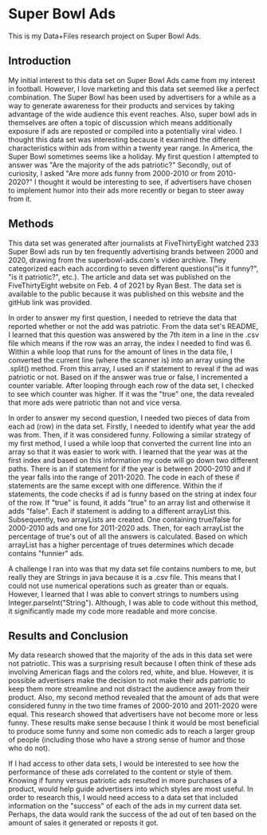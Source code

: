 # Super Bowl Ads

This is my Data+Files research project on Super Bowl Ads.

## Introduction
My initial interest to this data set on Super Bowl Ads came from my interest in football. However, I love marketing and this data set seemed like a perfect combination. The Super Bowl has been used by advertisers for a while as a way to generate awareness for their products and services by taking advantage of the wide audience this event reaches. Also, super bowl ads in themselves are often a topic of discussion which means additionally exposure if ads are reposted or compiled into a potentially viral video. I thought this data set was interesting because it examined the different characteristics within ads from within a twenty year range. In America, the Super Bowl sometimes seems like a holiday. My first question I attempted to answer was "Are the majority of the ads patriotic?" Secondly, out of curiosity, I asked "Are more ads funny from 2000-2010 or from 2010-2020?" I thought it would be interesting to see, if advertisers have chosen to implement humor into their ads more recently or began to steer away from it.

## Methods
This data set was generated after journalists at FiveThirtyEight watched 233 Super Bowl ads run by ten frequently advertising brands between 2000 and 2020, drawing from the superbowl-ads.com's video archive. They categorized each each according to seven different questions("is it funny?", "is it patriotic?", etc.). The article and data set was published on the FiveThirtyEight website on Feb. 4 of 2021 by Ryan Best. The data set is available to the public because it was published on this website and the gitHub link was provided.  

In order to answer my first question, I needed to retrieve the data that reported whether or not the add was patriotic. From the data set's README, I learned that this question was answered by the 7th item in a line in the .csv file which means if the row was an array, the index I needed to find was 6. Within a while loop that runs for the amount of lines in the data file, I converted the current line (where the scanner is) into an array using the .split() method. From this array, I used an if statement to reveal if the ad was patriotic or not. Based on if the answer was true or false, I incremented a counter variable. After looping through each row of the data set, I checked to see which counter was higher. If it was the "true" one, the data revealed that more ads were patriotic than not and vice versa.

In order to answer my second question, I needed two pieces of data from each ad (row) in the data set. Firstly, I needed to identify what year the add was from. Then, if it was considered funny. Following a similar strategy of my first method, I used a while loop that converted the current line into an array so that it was easier to work with. I learned that the year was at the first index and based on this information my code will go down two different paths. There is an if statement for if the year is between 2000-2010 and if the year falls into the range of 2011-2020. The code in each of these if statements are the same except with one difference. Within the if statements, the code checks if ad is funny based on the string at index four of the row. If "true" is found, it adds "true" to an array list and otherwise it adds "false". Each if statement is adding to a different arrayList this. Subsequently, two arrayLists are created. One containing true/false for 2000-2010 ads and one for 2011-2020 ads. Then, for each arrayList the percentage of true's out of all the answers is calculated. Based on which arrayList has a higher percentage of trues determines which decade contains "funnier" ads.

A challenge I ran into was that my data set file contains numbers to me, but really they are Strings in java because it is a .csv file. This means that I could not use numerical operations such as greater than or equals. However, I learned that I was able to convert strings to numbers using Integer.parseInt("String"). Although, I was able to code without this method, it significantly made my code more readable and more concise.

## Results and Conclusion
My data research showed that the majority of the ads in this data set were not patriotic. This was a surprising result because I often think of these ads involving American flags and the colors red, white, and blue. However, it is possible advertisers make the decision to not make their ads patriotic to keep them more streamline and not distract the audience away from their product. Also, my second method revealed that the amount of ads that were considered funny in the two time frames of 2000-2010 and 2011-2020 were equal. This research showed that advertisers have not become more or less funny. These results make sense because I think it would be most beneficial to produce some funny and some non comedic ads to reach a larger group of people (including those who have a strong sense of humor and those who do not). 

If I had access to other data sets, I would be interested to see how the performance of these ads correlated to the content or style of them. Knowing if funny versus patriotic ads resulted in more purchases of a product, would help guide advertisers into which styles are most useful. In order to research this, I would need access to a data set that included information on the "success" of each of the ads in my current data set. Perhaps, the data would rank the success of the ad out of ten based on the amount of sales it generated or reposts it got.
